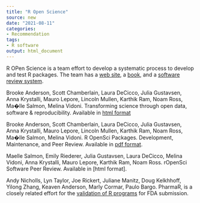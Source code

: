```yaml
---
title: "R Open Science"
source: new
date: "2021-08-11"
categories:
- Recommendation
tags:
- R software
output: html_document
---
```


R OPen Science is a team effort to develop a systematic process to develop and test R packages. The team has a [web site][and1], a [book][and2], and a [software review system][and3].

<!--more-->

Brooke Anderson, Scott Chamberlain, Laura DeCicco, Julia Gustavsen, Anna Krystalli, Mauro Lepore, Lincoln Mullen, Karthik Ram, Noam Ross, Ma�lle Salmon, Melina Vidoni. Transforming science through open data, software & reproducibility. Available in [html format][and1]

Brooke Anderson, Scott Chamberlain, Laura DeCicco, Julia Gustavsen, Anna Krystalli, Mauro Lepore, Lincoln Mullen, Karthik Ram, Noam Ross, Ma�lle Salmon, Melina Vidoni. R OpenSci Packages. Development, Maintenance, and Peer Review. Available in [pdf format][and2].

Maelle Salmon, Emily Riederer, Julia Gustavsen, Laura DeCicco, Melina Vidoni, Anna Krystalli, Mauro Lepore, Karthik Ram, Noam Ross. rOpenSci Software Peer Review. Available in [html format].

Andy Nicholls, Lyn Taylor, Joe Rickert, Juliane Manitz, Doug Kelkhhoff, Yilong Zhang, Keaven Anderson, Marly Cormar, Paulo Bargo. PharmaR, is a closely related effort for the [validation of R programs][nic1] for FDA submission.

[and1]: https://ropensci.org/
[and2]: https://devguide.ropensci.org/
[and3]: https://ropensci.org/software-review/

[nic1]: https://www.pharmar.org/

